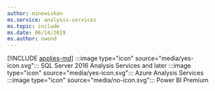 ```yaml
---
author: minewiskan
ms.service: analysis-services  
ms.topic: include
ms.date: 06/14/2019
ms.author: owend
---
```


[!INCLUDE [applies-md](applies-md.md)] :::image type="icon" source="media/yes-icon.svg"::: SQL Server 2016 Analysis Services and later :::image type="icon" source="media/yes-icon.svg"::: Azure Analysis Services :::image type="icon" source="media/no-icon.svg"::: Power BI Premium

